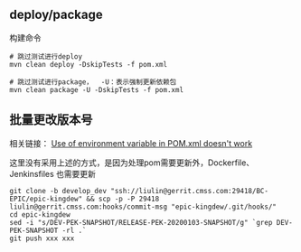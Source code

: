 ## deploy/package

构建命令
```
# 跳过测试进行deploy
mvn clean deploy -DskipTests -f pom.xml

# 跳过测试进行package，  -U：表示强制更新依赖包
mvn clean package -U -DskipTests -f pom.xml
```

## 批量更改版本号
相关链接： [Use of environment variable in POM.xml doesn't work](https://stackoverflow.com/questions/26985252/use-of-environment-variable-in-pom-xml-doesnt-work)

这里没有采用上述的方式，是因为处理pom需要更新外，Dockerfile、Jenkinsfiles 也需要更新

```
git clone -b develop_dev "ssh://liulin@gerrit.cmss.com:29418/BC-EPIC/epic-kingdew" && scp -p -P 29418 liulin@gerrit.cmss.com:hooks/commit-msg "epic-kingdew/.git/hooks/"
cd epic-kingdew
sed -i "s/DEV-PEK-SNAPSHOT/RELEASE-PEK-20200103-SNAPSHOT/g" `grep DEV-PEK-SNAPSHOT -rl .`
git push xxx xxx
```
